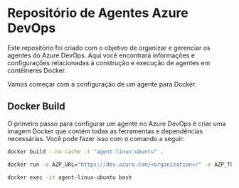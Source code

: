# Repositório de Agentes Azure DevOps

Este repositório foi criado com o objetivo de organizar e gerenciar os agentes do Azure DevOps. Aqui você encontrará informações e configurações relacionadas à construção e execução de agentes em contêineres Docker. 

Vamos começar com a configuração de um agente para Docker.

## Docker Build

O primeiro passo para configurar um agente no Azure DevOps é criar uma imagem Docker que contém todas as ferramentas e dependências necessárias. Você pode fazer isso com o comando a seguir:

```bash
docker build --no-cache -t "agent-linux:ubuntu" .

docker run -e AZP_URL="https://dev.azure.com/<organization>/" -e AZP_TOKEN="<token>" -e AZP_POOL="Docker Agent - Linux" -e AZP_AGENT_NAME="agent-linux-ubuntu" --name "agent-linux-ubuntu" agent-linux:ubuntu

docker exec -it agent-linux-ubuntu bash